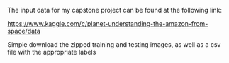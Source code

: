 The input data for my capstone project can be found at the following link:

https://www.kaggle.com/c/planet-understanding-the-amazon-from-space/data

Simple download the zipped training and testing images, as well as a csv file with the appropriate labels